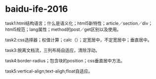 # baidu-ife-2016


task1:html结构语言；什么是语义化；html5新特性；article／section／div；html5规范；lang属性；method的post／get区别以及使用。

task2:css选择器；权值计算；calc（）；定宽居中，不定宽居中；垂直居中。

task3:脱离文档流，三列布局自适应，清除浮动。

task4:border-radius；包含块的position；css垂直居中方法。

task5:vertical-align;text-aligh;float自适应。

